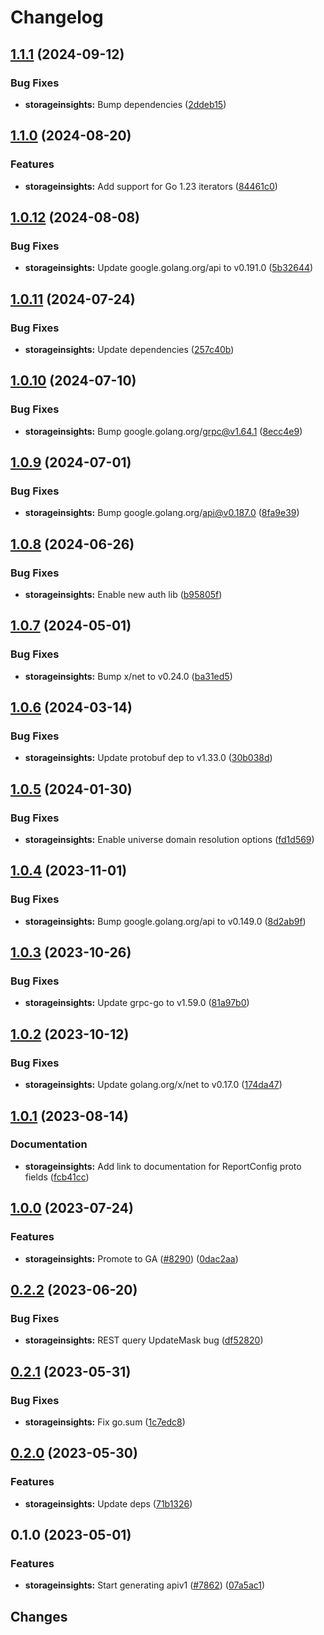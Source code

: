 # Changelog


## [1.1.1](https://github.com/googleapis/google-cloud-go/compare/storageinsights/v1.1.0...storageinsights/v1.1.1) (2024-09-12)


### Bug Fixes

* **storageinsights:** Bump dependencies ([2ddeb15](https://github.com/googleapis/google-cloud-go/commit/2ddeb1544a53188a7592046b98913982f1b0cf04))

## [1.1.0](https://github.com/googleapis/google-cloud-go/compare/storageinsights/v1.0.12...storageinsights/v1.1.0) (2024-08-20)


### Features

* **storageinsights:** Add support for Go 1.23 iterators ([84461c0](https://github.com/googleapis/google-cloud-go/commit/84461c0ba464ec2f951987ba60030e37c8a8fc18))

## [1.0.12](https://github.com/googleapis/google-cloud-go/compare/storageinsights/v1.0.11...storageinsights/v1.0.12) (2024-08-08)


### Bug Fixes

* **storageinsights:** Update google.golang.org/api to v0.191.0 ([5b32644](https://github.com/googleapis/google-cloud-go/commit/5b32644eb82eb6bd6021f80b4fad471c60fb9d73))

## [1.0.11](https://github.com/googleapis/google-cloud-go/compare/storageinsights/v1.0.10...storageinsights/v1.0.11) (2024-07-24)


### Bug Fixes

* **storageinsights:** Update dependencies ([257c40b](https://github.com/googleapis/google-cloud-go/commit/257c40bd6d7e59730017cf32bda8823d7a232758))

## [1.0.10](https://github.com/googleapis/google-cloud-go/compare/storageinsights/v1.0.9...storageinsights/v1.0.10) (2024-07-10)


### Bug Fixes

* **storageinsights:** Bump google.golang.org/grpc@v1.64.1 ([8ecc4e9](https://github.com/googleapis/google-cloud-go/commit/8ecc4e9622e5bbe9b90384d5848ab816027226c5))

## [1.0.9](https://github.com/googleapis/google-cloud-go/compare/storageinsights/v1.0.8...storageinsights/v1.0.9) (2024-07-01)


### Bug Fixes

* **storageinsights:** Bump google.golang.org/api@v0.187.0 ([8fa9e39](https://github.com/googleapis/google-cloud-go/commit/8fa9e398e512fd8533fd49060371e61b5725a85b))

## [1.0.8](https://github.com/googleapis/google-cloud-go/compare/storageinsights/v1.0.7...storageinsights/v1.0.8) (2024-06-26)


### Bug Fixes

* **storageinsights:** Enable new auth lib ([b95805f](https://github.com/googleapis/google-cloud-go/commit/b95805f4c87d3e8d10ea23bd7a2d68d7a4157568))

## [1.0.7](https://github.com/googleapis/google-cloud-go/compare/storageinsights/v1.0.6...storageinsights/v1.0.7) (2024-05-01)


### Bug Fixes

* **storageinsights:** Bump x/net to v0.24.0 ([ba31ed5](https://github.com/googleapis/google-cloud-go/commit/ba31ed5fda2c9664f2e1cf972469295e63deb5b4))

## [1.0.6](https://github.com/googleapis/google-cloud-go/compare/storageinsights/v1.0.5...storageinsights/v1.0.6) (2024-03-14)


### Bug Fixes

* **storageinsights:** Update protobuf dep to v1.33.0 ([30b038d](https://github.com/googleapis/google-cloud-go/commit/30b038d8cac0b8cd5dd4761c87f3f298760dd33a))

## [1.0.5](https://github.com/googleapis/google-cloud-go/compare/storageinsights/v1.0.4...storageinsights/v1.0.5) (2024-01-30)


### Bug Fixes

* **storageinsights:** Enable universe domain resolution options ([fd1d569](https://github.com/googleapis/google-cloud-go/commit/fd1d56930fa8a747be35a224611f4797b8aeb698))

## [1.0.4](https://github.com/googleapis/google-cloud-go/compare/storageinsights/v1.0.3...storageinsights/v1.0.4) (2023-11-01)


### Bug Fixes

* **storageinsights:** Bump google.golang.org/api to v0.149.0 ([8d2ab9f](https://github.com/googleapis/google-cloud-go/commit/8d2ab9f320a86c1c0fab90513fc05861561d0880))

## [1.0.3](https://github.com/googleapis/google-cloud-go/compare/storageinsights/v1.0.2...storageinsights/v1.0.3) (2023-10-26)


### Bug Fixes

* **storageinsights:** Update grpc-go to v1.59.0 ([81a97b0](https://github.com/googleapis/google-cloud-go/commit/81a97b06cb28b25432e4ece595c55a9857e960b7))

## [1.0.2](https://github.com/googleapis/google-cloud-go/compare/storageinsights/v1.0.1...storageinsights/v1.0.2) (2023-10-12)


### Bug Fixes

* **storageinsights:** Update golang.org/x/net to v0.17.0 ([174da47](https://github.com/googleapis/google-cloud-go/commit/174da47254fefb12921bbfc65b7829a453af6f5d))

## [1.0.1](https://github.com/googleapis/google-cloud-go/compare/storageinsights/v1.0.0...storageinsights/v1.0.1) (2023-08-14)


### Documentation

* **storageinsights:** Add link to documentation for ReportConfig proto fields ([fcb41cc](https://github.com/googleapis/google-cloud-go/commit/fcb41cc1d2435452ee78314c1b0362e3f21ae637))

## [1.0.0](https://github.com/googleapis/google-cloud-go/compare/storageinsights/v0.2.2...storageinsights/v1.0.0) (2023-07-24)


### Features

* **storageinsights:** Promote to GA ([#8290](https://github.com/googleapis/google-cloud-go/issues/8290)) ([0dac2aa](https://github.com/googleapis/google-cloud-go/commit/0dac2aa421a157e8fef3ad5a81d48830d602d81d))

## [0.2.2](https://github.com/googleapis/google-cloud-go/compare/storageinsights/v0.2.1...storageinsights/v0.2.2) (2023-06-20)


### Bug Fixes

* **storageinsights:** REST query UpdateMask bug ([df52820](https://github.com/googleapis/google-cloud-go/commit/df52820b0e7721954809a8aa8700b93c5662dc9b))

## [0.2.1](https://github.com/googleapis/google-cloud-go/compare/storageinsights/v0.2.0...storageinsights/v0.2.1) (2023-05-31)


### Bug Fixes

* **storageinsights:** Fix go.sum ([1c7edc8](https://github.com/googleapis/google-cloud-go/commit/1c7edc8f6e9e485052f04c74756987861d825def))

## [0.2.0](https://github.com/googleapis/google-cloud-go/compare/storageinsights/v0.1.0...storageinsights/v0.2.0) (2023-05-30)


### Features

* **storageinsights:** Update deps ([71b1326](https://github.com/googleapis/google-cloud-go/commit/71b1326dd650d998703d788de6d982acebe1e121))

## 0.1.0 (2023-05-01)


### Features

* **storageinsights:** Start generating apiv1 ([#7862](https://github.com/googleapis/google-cloud-go/issues/7862)) ([07a5ac1](https://github.com/googleapis/google-cloud-go/commit/07a5ac1965154b471d5a45e0c566803ea9edb15f))

## Changes

